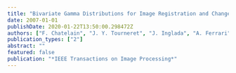 ```yaml
---
title: "Bivariate Gamma Distributions for Image Registration and Change Detection"
date: 2007-01-01
publishDate: 2020-01-22T13:50:00.298472Z
authors: ["F. Chatelain", "J. Y. Tourneret", "J. Inglada", "A. Ferrari"]
publication_types: ["2"]
abstract: ""
featured: false
publication: "*IEEE Transactions on Image Processing*"
---
```


